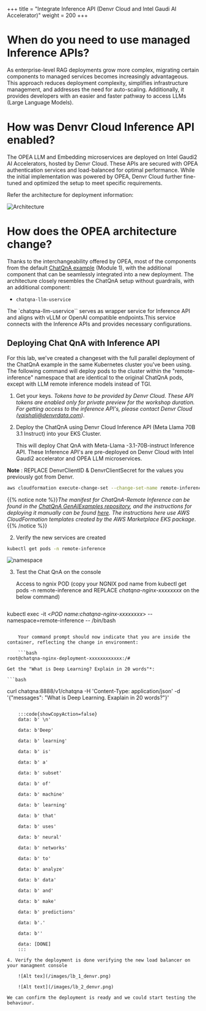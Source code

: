 +++
title = "Integrate Inference API (Denvr Cloud and Intel Gaudi AI Accelerator)"
weight = 200
+++

# When do you need to use managed Inference APIs?

As enterprise-level RAG deployments grow more complex, migrating certain components to managed services becomes increasingly advantageous. This approach reduces deployment complexity, simplifies infrastructure management, and addresses the need for auto-scaling. Additionally, it provides developers with an easier and faster pathway to access LLMs (Large Language Models).

# How was Denvr Cloud Inference API enabled?

The OPEA LLM and Embedding microservices are deployed on Intel Gaudi2 AI Accelerators, hosted by Denvr Cloud. These APIs are secured with OPEA authentication services and load-balanced for optimal performance. While the initial implementation was powered by OPEA, Denvr Cloud further fine-tuned and optimized the setup to meet specific requirements.

Refer the architecture for deployment information:

![Architecture](/images/arch.png)

# How does the OPEA architecture change?

Thanks to the interchangeability offered by OPEA, most of the components from the default [ChatQnA example](https://github.com/opea-project/GenAIExamples/tree/main/ChatQnA) (Module 1), with the additional component that can be seamlessly integrated into a new deployment. The architecture closely resembles the ChatQnA setup without guardrails, with an additional component:

- `chatqna-llm-uservice`

The `chatqna-llm-uservice`` serves as wrapper service for Inference API and aligns with vLLM or OpenAI compatible endpoints.This service connects with the Inference APIs and provides necessary configurations.

## Deploying Chat QnA with Inference API

For this lab, we've created a changeset with the full parallel deployment of the ChatQnA example in the same Kubernetes cluster you've been using. The following command will deploy pods to the cluster within the "remote-inference" namespace that are identical to the original ChatQnA pods, except with LLM remote inference models instead of TGI.

1. Get your keys. *Tokens have to be provided by Denvr Cloud. These API tokens are enabled only for private preview for the workshop duration. For getting access to the inference API's, please contact Denvr Cloud (vaishali@denvrdata.com)*.

2. Deploy the ChatQnA using Denvr Cloud Inference API (Meta Llama 70B 3.1 Instruct) into your EKS Cluster. 

    This will deploy Chat QnA with Meta-Llama -3.1-70B-instruct Inference API. These Inference API's are pre-deployed on Denvr Cloud with Intel Gaudi2 accelerator and OPEA LLM microservices.

**Note** : REPLACE DenvrClientID & DenvrClientSecret for the values you previously got from Denvr.

```bash
aws cloudformation execute-change-set --change-set-name remote-inference-change-set --stack-name OpeaRemoteInferenceStack
```

{{% notice note %}}*The manifest for *ChatQnA-Remote Inference* can be found in the [ChatQnA GenAIExamples repository](https://github.com/opea-project/GenAIExamples/blob/main/ChatQnA/kubernetes/intel/cpu/xeon/manifest/chatqna-remote-inference.yaml), and the instructions for deploying it manually can be found [here](https://github.com/opea-project/GenAIExamples/tree/main/ChatQnA/kubernetes/intel#deploy-on-xeon-with-remote-llm-model). The instructions here use AWS CloudFormation templates created by the AWS Marketplace EKS package*.
{{% /notice %}}

2. Verify the new services are created

```bash
kubectl get pods -n remote-inference
```

![namespace](/images/pods.png)

3. Test the Chat QnA on the console
    
    Access to ngnix POD (copy your NGNIX pod name from kubectl get pods -n remote-inference and REPLACE *chatqna-nginx-xxxxxxxx* on the below command)

    ```bash
kubectl exec -it <*POD name:chatqna-nginx-xxxxxxxx*> --namespace=remote-inference -- /bin/bash
```

    Your command prompt should now indicate that you are inside the container, reflecting the change in environment:

    ```bash
root@chatqna-nginx-deployment-xxxxxxxxxxxx:/#
```

    Get the "What is Deep Learning? Explain in 20 words"*:

    ```bash
curl chatqna:8888/v1/chatqna -H 'Content-Type: application/json' -d '{"messages": "What is Deep Learning. Exaplain in 20 words?"}'
```

    :::code{showCopyAction=false}
    data: b' \n'

    data: b'Deep'

    data: b' learning'

    data: b' is'

    data: b' a'

    data: b' subset'

    data: b' of'

    data: b' machine'

    data: b' learning'

    data: b' that'

    data: b' uses'

    data: b' neural'

    data: b' networks'

    data: b' to'

    data: b' analyze'

    data: b' data'

    data: b' and'

    data: b' make'

    data: b' predictions'

    data: b'.'

    data: b''

    data: [DONE]
    :::
    
4. Verify the deployment is done verifying the new load balancer on your managment console

    ![Alt tex](/images/lb_1_denvr.png)

    ![Alt text](/images/lb_2_denvr.png)
  
We can confirm the deployment is ready and we could start testing the behaviour.